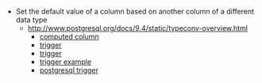  - Set the default value of a column based on another column of a different data type
     - http://www.postgresql.org/docs/9.4/static/typeconv-overview.html
         - [computed column](https://msdn.microsoft.com/en-us/library/ms188300.aspx)
         - [trigger](https://technet.microsoft.com/en-us/library/ms175089(v=sql.105).aspx)
         - [trigger](http://www.cnblogs.com/hoojo/archive/2011/07/20/2111316.html)
         - [trigger example](http://stackoverflow.com/questions/13683413/referencing-another-column-in-default-definition-in-sql-server-2005)
         - [postgresql trigger](http://www.postgresql.org/docs/9.4/static/trigger-example.html)